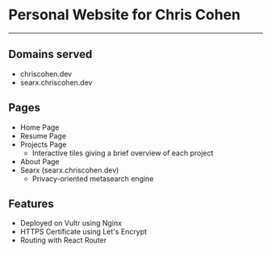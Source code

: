 # Personal Website for Chris Cohen
---

## Domains served
- chriscohen.dev
- searx.chriscohen.dev

## Pages
- Home Page
- Resume Page
- Projects Page
  - Interactive tiles giving a brief overview of each project
- About Page
- Searx (searx.chriscohen.dev)
  - Privacy-oriented metasearch engine

## Features
- Deployed on Vultr using Nginx
- HTTPS Certificate using Let's Encrypt
- Routing with React Router